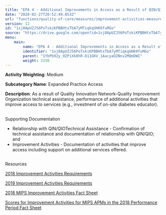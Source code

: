 ```yaml
---
title: "EPA 4 - Additional Improvements in Access as a Result of QIN/QIO TA"
date: "2020-02-27T20:52:49.053Z"
url: "functions/quality-of-care/measures/improvement-activities-measures/2018-improvement-activities/epa-4-additional-improvements-in-access-as-a-result-of-qin-qio-ta.html"
version: 12
id: "1sj8ApUZJ56PoTskiKPBBHtxTbA7yMTiqkqUHK0fuMGo"
source: "https://drive.google.com/open?id=1sj8ApUZJ56PoTskiKPBBHtxTbA7yMTiqkqUHK0fuMGo"
menu:
    main:
        name: "EPA 4 - Additional Improvements in Access as a Result of QIN/QIO TA"
        identifier: "1sj8ApUZJ56PoTskiKPBBHtxTbA7yMTiqkqUHK0fuMGo"
        parent: "1YbPb92y_0ZPiXk8hR-D11GKV_1AacyaOZNnv2MQmDWI"
        weight: 3150
---
```









**Activity Weighting**: Medium

**Subcategory Name**: Expanded Practice Access

**Description**: As a result of Quality Innovation Network-Quality Improvement Organization technical assistance, performance of additional activities that improve access to services (e.g., investment of on-site diabetes educator).







## 

Supporting Documentation

* Relationship with QIN/QIOTechnical Assistance - Confirmation of technical assistance and documentation of relationship with QIN/QIO; and 
* Improvement Activities - Documentation of activities that improve access including support on additional services offered.







## 

Resources

[2018 Improvement Activities Requirements](https://qpp.cms.gov/mips/improvement-activities?py=2018)

[2019 Improvement Activities Requirements](https://qpp.cms.gov/mips/improvement-activities?py=2019)

[2018 MIPS Improvement Activities Fact Sheet](https://qpp.cms.gov/resource/2018%20MIPS%20Improvement%20Activities%20Fact%20Sheet)

[Scores for Improvement Activities for MIPS APMs in the 2018 Performance Period Fact Sheet](https://qpp.cms.gov/resource/2018%20MIPS%20APMs%20improvement%20Activities%20scores%20fact%20sheet)


